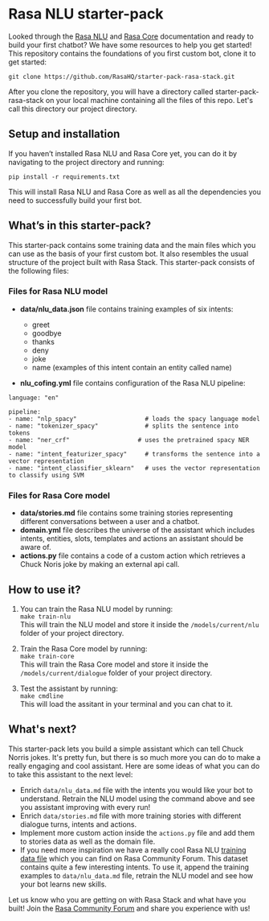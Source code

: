 # Rasa NLU starter-pack

Looked through the [Rasa NLU](http://rasa.com/docs/nlu/) and [Rasa Core](http://rasa.com/docs/core/) documentation and ready to build your first chatbot? We have some resources to help you get started! This repository contains the foundations of you first custom bot, clone it to get started:

```
git clone https://github.com/RasaHQ/starter-pack-rasa-stack.git
```

After you clone the repository, you will have a directory called starter-pack-rasa-stack on your local machine containing all the files of this repo. Let's call this directory our project directory.


## Setup and installation

If you haven’t installed Rasa NLU and Rasa Core yet, you can do it by navigating to the project directory and running:  
```
pip install -r requirements.txt
```
This will install Rasa NLU and Rasa Core as well as all the dependencies you need to successfully build your first bot.  


## What’s in this starter-pack?

This starter-pack contains some training data and the main files which you can use as the basis of your first custom bot. It also resembles the usual structure of the project built with Rasa Stack. This starter-pack consists of the following files:

### Files for Rasa NLU model

- **data/nlu_data.json** file contains training examples of six intents: 
	- greet
	- goodbye
	- thanks
	- deny
	- joke
	- name (examples of this intent contain an entity called name)
	
- **nlu_cofing.yml** file contains configuration of the Rasa NLU pipeline:  
```text
language: "en"

pipeline:
- name: "nlp_spacy"                   # loads the spacy language model
- name: "tokenizer_spacy"             # splits the sentence into tokens
- name: "ner_crf"                   # uses the pretrained spacy NER model
- name: "intent_featurizer_spacy"     # transforms the sentence into a vector representation
- name: "intent_classifier_sklearn"   # uses the vector representation to classify using SVM
```	

### Files for Rasa Core model

- **data/stories.md** file contains some training stories representing different conversations between a user and a chatbot.  
- **domain.yml** file describes the universe of the assistant which includes intents, entities, slots, templates and actions an assistant should be aware of.  
- **actions.py** file contains a code of a custom action which retrieves a Chuck Noris joke by making an external api call.  

## How to use it?
1. You can train the Rasa NLU model by running:  
```make train-nlu```  
This will train the NLU model and store it inside the `/models/current/nlu` folder of your project directory.

2. Train the Rasa Core model by running:  
```make train-core```  
This will train the Rasa Core model and store it inside the `/models/current/dialogue` folder of your project directory.

3. Test the assistant by running:  
```make cmdline```  
This will load the assitant in your terminal and you can chat to it.

## What's next?
This starter-pack lets you build a simple assistant which can tell Chuck Norris jokes. It's pretty fun, but there is so much more you can do to make a really engaging and cool assistant. Here are some ideas of what you can do to take this assistant to the next level:  
- Enrich `data/nlu_data.md` file with the intents you would like your bot to understand. Retrain the NLU model using the command above and see you assistant improving with every run!  
- Enrich `data/stories.md` file with more training stories with different dialogue turns, intents and actions.  
- Implement more custom action inside the `actions.py` file and add them to stories data as well as the domain file.   
- If you need more inspiration we have a really cool Rasa NLU [training data file](https://forum.rasa.com/t/rasa-starter-pack/704) which you can find on Rasa Community Forum. This dataset contains quite a few interesting intents. To use it, append the training examples to `data/nlu_data.md` file, retrain the NLU model and see how your bot learns new skills.

Let us know who you are getting on with Rasa Stack and what have you built! Join the [Rasa Community Forum](https://forum.rasa.com) and share you experience with us!
